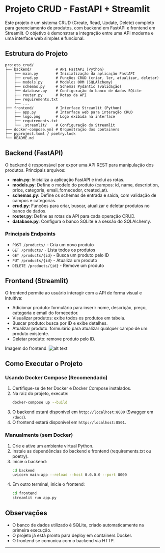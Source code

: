 # Projeto CRUD - FastAPI + Streamlit

Este projeto é um sistema CRUD (Create, Read, Update, Delete) completo para gerenciamento de produtos, com backend em FastAPI e frontend em Streamlit. O objetivo é demonstrar a integração entre uma API moderna e uma interface web simples e funcional.

## Estrutura do Projeto

```
projeto_crud/
├── backend/           # API FastAPI (Python)
│   ├── main.py        # Inicialização da aplicação FastAPI
│   ├── crud.py        # Funções CRUD (criar, ler, atualizar, deletar)
│   ├── models.py      # Modelos ORM (SQLAlchemy)
│   ├── schemas.py     # Schemas Pydantic (validação)
│   ├── database.py    # Configuração do banco de dados SQLite
│   ├── router.py      # Rotas da API
│   ├── requirements.txt
│   └── ...
├── frontend/          # Interface Streamlit (Python)
│   ├── app.py         # Interface web para interação CRUD
│   ├── logo.png       # Logo exibida na interface
│   ├── requirements.txt
│   └── .streamlit/    # Configuração do Streamlit
├── docker-compose.yml # Orquestração dos containers
├── pyproject.toml / poetry.lock
└── README.md
```

## Backend (FastAPI)

O backend é responsável por expor uma API REST para manipulação dos produtos. Principais arquivos:

- **main.py**: Inicializa a aplicação FastAPI e inclui as rotas.
- **models.py**: Define o modelo do produto (campos: id, name, description, price, categoria, email_fornecedor, created_at).
- **schemas.py**: Define os schemas de entrada e saída, com validação de campos e categorias.
- **crud.py**: Funções para criar, buscar, atualizar e deletar produtos no banco de dados.
- **router.py**: Define as rotas da API para cada operação CRUD.
- **database.py**: Configura o banco SQLite e a sessão do SQLAlchemy.

### Principais Endpoints
- `POST /products/` - Cria um novo produto
- `GET /products/` - Lista todos os produtos
- `GET /products/{id}` - Busca um produto pelo ID
- `PUT /products/{id}` - Atualiza um produto
- `DELETE /products/{id}` - Remove um produto

## Frontend (Streamlit)

O frontend permite ao usuário interagir com a API de forma visual e intuitiva:

- Adicionar produto: formulário para inserir nome, descrição, preço, categoria e email do fornecedor.
- Visualizar produtos: exibe todos os produtos em tabela.
- Buscar produto: busca por ID e exibe detalhes.
- Atualizar produto: formulário para atualizar qualquer campo de um produto existente.
- Deletar produto: remove produto pelo ID.

Imagem do frontend: 
![alt text](image-3.png)


## Como Executar o Projeto

### Usando Docker Compose (Recomendado)
1. Certifique-se de ter Docker e Docker Compose instalados.
2. Na raiz do projeto, execute:
   ```bash
   docker-compose up --build
   ```
3. O backend estará disponível em `http://localhost:8000` (Swagger em `/docs`).
4. O frontend estará disponível em `http://localhost:8501`.

### Manualmente (sem Docker)
1. Crie e ative um ambiente virtual Python.
2. Instale as dependências do backend e frontend (requirements.txt ou poetry).
3. Inicie o backend:
   ```bash
   cd backend
   uvicorn main:app --reload --host 0.0.0.0 --port 8000
   ```
4. Em outro terminal, inicie o frontend:
   ```bash
   cd frontend
   streamlit run app.py
   ```

## Observações
- O banco de dados utilizado é SQLite, criado automaticamente na primeira execução.
- O projeto já está pronto para deploy em containers Docker.
- O frontend se comunica com o backend via HTTP.

---

